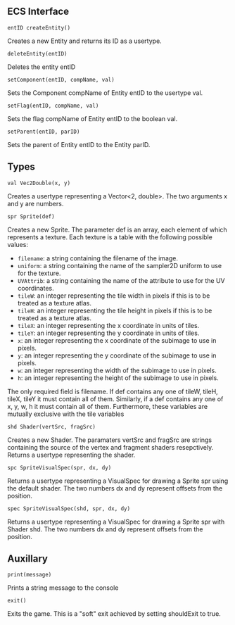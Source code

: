 ECS Interface
-------------

`entID createEntity()`

Creates a new Entity and returns its ID as a usertype.

`deleteEntity(entID)`

Deletes the entity entID

`setComponent(entID, compName, val)`

Sets the Component compName of Entity entID to the usertype val.

`setFlag(entID, compName, val)`

Sets the flag compName of Entity entID to the boolean val.

`setParent(entID, parID)`

Sets the parent of Entity entID to the Entity parID.

Types
-----

`val Vec2Double(x, y)`

Creates a usertype representing a Vector<2, double>. The two arguments x and y are numbers.

`spr Sprite(def)`

Creates a new Sprite. The parameter def is an array, each element of which represents a texture. Each texture is a table with the following possible values:
* `filename`: a string containing the filename of the image.
* `uniform`: a string containing the name of the sampler2D uniform to use for the texture.
* `UVAttrib`: a string containing the name of the attribute to use for the UV coordinates.
* `tileW`: an integer representing the tile width in pixels if this is to be treated as a texture atlas.
* `tileH`: an integer representing the tile height in pixels if this is to be treated as a texture atlas.
* `tileX`: an integer representing the x coordinate in units of tiles.
* `tileY`: an integer representing the y coordinate in units of tiles.
* `x`: an integer representing the x coordinate of the subimage to use in pixels.
* `y`: an integer representing the y coordinate of the subimage to use in pixels.
* `w`: an integer representing the width of the subimage to use in pixels.
* `h`: an integer representing the height of the subimage to use in pixels.

The only required field is filename. If def contains any one of tileW, tileH, tileX, tileY it must contain all of them. Similarly, if a def contains any one of x, y, w, h it must contain all of them. Furthermore, these variables are mutually exclusive with the tile variables

`shd Shader(vertSrc, fragSrc)`

Creates a new Shader. The paramaters vertSrc and fragSrc are strings containing the source of the vertex and fragment shaders resepctively. Returns a usertype representing the shader.

`spc SpriteVisualSpec(spr, dx, dy)`

Returns a usertype representing a VisualSpec for drawing a Sprite spr using the default shader. The two numbers dx and dy represent offsets from the position.

`spec SpriteVisualSpec(shd, spr, dx, dy)`

Returns a usertype representing a VisualSpec for drawing a Sprite spr with Shader shd. The two numbers dx and dy represent offsets from the position.

Auxillary
---------

`print(message)`

Prints a string message to the console

`exit()`

Exits the game. This is a "soft" exit achieved by setting shouldExit to true.
